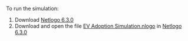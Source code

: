 To run the simulation:
1. Download [Netlogo 6.3.0](https://ccl.northwestern.edu/netlogo/6.3.0/)
2. Download and open the file [EV Adoption Simulation.nlogo](https://github.com/Sagarkaw1995/Electronic_Vechicle_Adoption_Simulation/blob/main/EV%20Adoption%20Simulation.nlogo) in [Netlogo 6.3.0](https://ccl.northwestern.edu/netlogo/6.3.0/)
